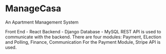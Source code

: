 # ManageCasa
An Apartment Management System

Front End - React
Backend - Django
Database - MySQL
REST API is used to communicate with the backend.
There are four modules:
Payment, ELection and Polling, Finance, Communication
For the Payment Module, Stripe API is used.
